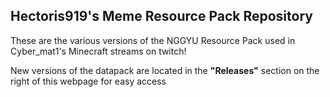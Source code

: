 ## Hectoris919's Meme Resource Pack Repository
These are the various versions of the NGGYU Resource Pack used in Cyber_mat1's Minecraft streams on twitch!

New versions of the datapack are located in the **"Releases"** section on the right of this webpage for easy access
